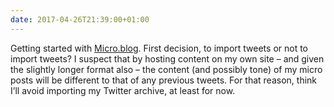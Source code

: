 ```yaml
---
date: 2017-04-26T21:39:00+01:00
---
```

Getting started with [Micro.blog](https://micro.blog). First decision, to import tweets or not to import tweets? I suspect that by hosting content on my own site – and given the slightly longer format also – the content (and possibly tone) of my micro posts will be different to that of any previous tweets. For that reason, think I’ll avoid importing my Twitter archive, at least for now.
